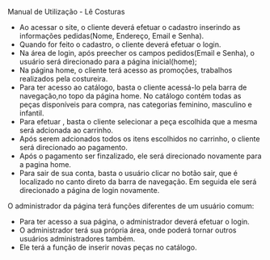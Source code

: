 Manual de Utilização - Lê Costuras

- Ao acessar o site, o cliente deverá efetuar o cadastro inserindo as informações pedidas(Nome, Endereço, Email e Senha).
- Quando for feito o cadastro, o cliente deverá efetuar o login. 
- Na área de login, após preecher os campos pedidos(Email e Senha), o usuário será direcionado para a página inicial(home); 
- Na página home, o cliente terá acesso as promoções, trabalhos realizados pela costureira.
- Para ter acesso ao catálogo, basta o cliente acessá-lo pela barra de navegação,no topo da página home. No catálogo contém todas as peças disponíveis para compra, nas categorias feminino, masculino e infantil.
- Para efetuar , basta o cliente selecionar a peça escolhida que a mesma será adcionada ao carrinho.
- Após serem adcionados todos os itens escolhidos no carrinho, o cliente será direcionado ao pagamento. 
- Após o pagamento ser finzalizado, ele será direcionado novamente para a pagina home.
- Para sair de sua conta, basta o usuário clicar no botão sair, que é localizado no canto direto da barra de navegação. Em seguida ele será direcionado a página de login novamente.

O administrador da página terá funções diferentes de um usuário comum:

- Para ter acesso a sua página, o administrador deverá efetuar o login.
- O administrador terá sua própria área, onde poderá tornar outros usuários administradores também.
- Ele terá a função de inserir novas peças no catálogo.
